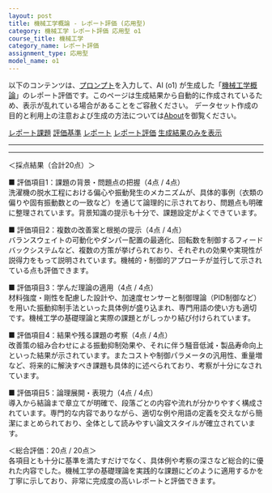 ```yaml
---
layout: post
title: 機械工学概論 - レポート評価 (応用型)
category: 機械工学 レポート評価 応用型 o1
course_title: 機械工学
category_name: レポート評価
assignment_type: 応用型
model_name: o1
---
```


以下のコンテンツは、[プロンプト](https://github.com/takedatoshiyuki/synthetic_assignments/tree/main/generated/機械工学/o1/prompt_レポート評価-応用型.md)を入力して、AI (o1) が生成した「[機械工学概論](/contents/機械工学/)」のレポート評価です。このページは生成結果から自動的に作成されているため、表示が乱れている場合があることをご容赦ください。
データセット作成の目的と利用上の注意および生成の方法については[About](/About)を御覧ください。

[レポート課題](../レポート課題-応用型)
[評価基準](../評価基準-応用型)
[レポート](../レポート-応用型)
[レポート評価](../レポート評価-応用型)
[生成結果のみを表示](https://github.com/takedatoshiyuki/synthetic_assignments/tree/main/generated/機械工学/o1/レポート評価-応用型.md)
  

***
***
  
＜採点結果（合計20点）＞

■ 評価項目1：課題の背景・問題点の把握（4点 / 4点）  
洗濯機の脱水工程における偏心や振動発生のメカニズムが、具体的事例（衣類の偏りや固有振動数との一致など）を通じて論理的に示されており、問題点も明確に整理されています。背景知識の提示も十分で、課題設定がよくできています。

■ 評価項目2：複数の改善案と根拠の提示（4点 / 4点）  
バランスウェイトの可動化やダンパー配置の最適化、回転数を制御するフィードバックシステムなど、複数の方策が挙げられており、それぞれの効果や実現性が説得力をもって説明されています。機械的・制御的アプローチが並行して示されている点も評価できます。

■ 評価項目3：学んだ理論の適用（4点 / 4点）  
材料強度・剛性を配慮した設計や、加速度センサーと制御理論（PID制御など）を用いた振動抑制手法といった具体例が盛り込まれ、専門用語の使い方も適切です。機械工学の基礎理論と実際の課題とがしっかり結び付けられています。

■ 評価項目4：結果や残る課題の考察（4点 / 4点）  
改善策の組み合わせによる振動抑制効果や、それに伴う騒音低減・製品寿命向上といった結果が示されています。またコストや制御パラメータの汎用性、重量増など、将来的に解決すべき課題も具体的に述べられており、考察が十分になされています。

■ 評価項目5：論理展開・表現力（4点 / 4点）  
導入から結論まで章立てが明確で、段落ごとの内容や流れが分かりやすく構成されています。専門的な内容でありながら、適切な例や用語の定義を交えながら簡潔にまとめられており、全体として読みやすい論文スタイルが確立されています。

＜総合評価：20点 / 20点＞  
各項目とも十分に基準を満たすだけでなく、具体例や考察の深さなど総合的に優れた内容でした。機械工学の基礎理論を実践的な課題にどのように適用するかを丁寧に示しており、非常に完成度の高いレポートと評価できます。
